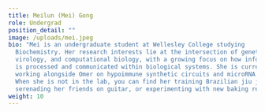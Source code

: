 ```yaml
---
title: Meilun (Mei) Gong
role: Undergrad
position_detail: ""
image: /uploads/mei.jpeg
bio: "Mei is an undergraduate student at Wellesley College studying
  Biochemistry. Her research interests lie at the intersection of genetics,
  virology, and computational biology, with a growing focus on how information
  is processed and communicated within biological systems. She is currently
  working alongside Omer on hypoimmune synthetic circuits and microRNA sponges.
  When she is not in the lab, you can find her training Brazilian jiu jitsu,
  serenading her friends on guitar, or experimenting with new baking recipes! "
weight: 10
---
```

